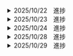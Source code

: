 <details><summary>2025/10/22　進捗</summary>
  国のAPIの実装 -> 100%
    すべての情報取得　ー＞　100%
    ユーザーの検索一致　ー＞　80%
  
  レイアウト 
    検索バーの実装　ー＞　50%
    　AutoComplete

    取得した国それぞれをカード化　ー＞　100%

    優先度1 -> 検索の実装 50% 課題: 動的ルーティングの仕組みの理解　今週100%予定
    優先度2 -> Azure　Translater実装 50%(以前仮実装済み)　今週着手予定
    優先度3 -> Azure Map実装 進捗なし 来週着手予定
    優先度4 -> UIデザインの整形 進捗なし

    できたら　ー＞　ページネーションの追加

</details>

<details><summary>2025/10/23　進捗</summary>
  検索の実装 100%
    学んだこと
      - オブジェクトの受け渡し
        - 親コンポーネントから子コンポーネントにオブジェクトの値を受け渡すとき、stateにnull変数を準備して、検索した値を代入。
        - その値を子コンポーネントで展開させて使うことでエラーが解消。
    
    問題点
      - 無理やり動的にルーティングをしようとしていた
      - Propsは子コンポーネントでの、動的に変更するのは難しい
      - データの流れを適宜確認していなかった。

Azure Translaterの実装　20%

優先度1 -> Azure　Translater実装 50%(以前仮実装済み)　本日から着手
優先度2 -> Azure Map実装 進捗なし 来週着手予定
優先度3 -> UIデザインの整形 進捗なし

</details>

<details><summary>2025/10/24　進捗</summary>
 Azure Translaterの実装　100%
    検索した国の情報の詳細を見る際に、該当する国を選択し、検索ボタンを押下した時にTranslate APIを発火させて翻訳した状態で子コンポーネント内で表示するように実装。
    現在地時刻を表示するときに、UTC-8:00のようなデータしかなかったので、日本時間を基準にして計算をして日付と時間を表示するように実装

優先度1 -> Azure Map実装 進捗なし 来週着手予定
優先度2 -> UIデザインの整形 進捗なし

</details>

<details><summary>2025/10/28　進捗</summary>
 Google Map実装 完了
  データ内のgoogle mapリンクだと一度展開しなければいけないので、検索した地名を取得してドキュメント通りの組み込みURLを作成しそして、取得した地名をインクリメントすることによって実装が完了した。

優先度1
-> UIデザインの整形 進捗なし

</details>

<details><summary>2025/10/29　進捗</summary>
UIデザインの整形 
  ホームのグリッドを3分割にし、カードの大きさを少し小さめに設定。
  検索バーのサイズを小さくし、検索ボタンを横にした。　ー＞　検索アイコン付きの検索バーに変更する予定。

問題点:
・どこかの全体に適用するCSSで広さが取れていないから、画面が横に移動してしまう。
OR　
グリッドをし、カードのサイズ変更をした際にカードのおおきさがcontainerの大きさからはみ出してしまっている可能性。
・これによって、紙っぽい背景画像に設定しても検索バーと国のカードがずれてキレイに整えられていない。
・通常CSSとVuetifyのクラス（d-flexみたいな）の使い分けが難しい。

次回
・全体の広さをCSSの適用
・紙のデザイン化

</details>

